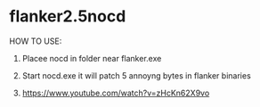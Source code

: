 # flanker2.5nocd

HOW TO USE:

  1. Placee nocd in folder near flanker.exe 
  
  2. Start nocd.exe it will patch 5 annoyng bytes in flanker binaries
  
  4. https://www.youtube.com/watch?v=zHcKn62X9vo
